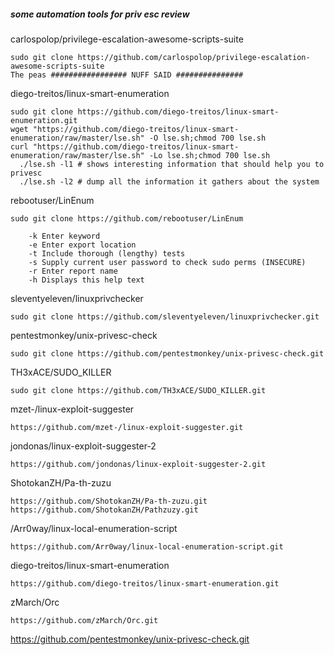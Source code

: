 ##### some automation tools for priv esc review

carlospolop/privilege-escalation-awesome-scripts-suite
```
sudo git clone https://github.com/carlospolop/privilege-escalation-awesome-scripts-suite
The peas ################# NUFF SAID ###############
```

diego-treitos/linux-smart-enumeration
```
sudo git clone https://github.com/diego-treitos/linux-smart-enumeration.git
wget "https://github.com/diego-treitos/linux-smart-enumeration/raw/master/lse.sh" -O lse.sh;chmod 700 lse.sh
curl "https://github.com/diego-treitos/linux-smart-enumeration/raw/master/lse.sh" -Lo lse.sh;chmod 700 lse.sh
  ./lse.sh -l1 # shows interesting information that should help you to privesc
  ./lse.sh -l2 # dump all the information it gathers about the system
```

rebootuser/LinEnum
```
sudo git clone https://github.com/rebootuser/LinEnum

    -k Enter keyword
    -e Enter export location
    -t Include thorough (lengthy) tests
    -s Supply current user password to check sudo perms (INSECURE)
    -r Enter report name
    -h Displays this help text
```

sleventyeleven/linuxprivchecker
```
sudo git clone https://github.com/sleventyeleven/linuxprivchecker.git
```

pentestmonkey/unix-privesc-check
```
sudo git clone https://github.com/pentestmonkey/unix-privesc-check.git
```

TH3xACE/SUDO_KILLER
```
sudo git clone https://github.com/TH3xACE/SUDO_KILLER.git
```

mzet-/linux-exploit-suggester
```
https://github.com/mzet-/linux-exploit-suggester.git
```

jondonas/linux-exploit-suggester-2
```
https://github.com/jondonas/linux-exploit-suggester-2.git
```

ShotokanZH/Pa-th-zuzu
```
https://github.com/ShotokanZH/Pa-th-zuzu.git
https://github.com/ShotokanZH/Pathzuzy.git
```

/Arr0way/linux-local-enumeration-script
```
https://github.com/Arr0way/linux-local-enumeration-script.git
```

diego-treitos/linux-smart-enumeration
```
https://github.com/diego-treitos/linux-smart-enumeration.git
```

zMarch/Orc
```
https://github.com/zMarch/Orc.git
```
https://github.com/pentestmonkey/unix-privesc-check.git
